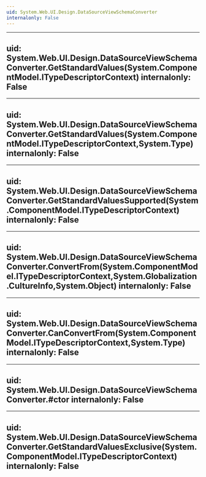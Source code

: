 ```yaml
---
uid: System.Web.UI.Design.DataSourceViewSchemaConverter
internalonly: False
---
```


---
uid: System.Web.UI.Design.DataSourceViewSchemaConverter.GetStandardValues(System.ComponentModel.ITypeDescriptorContext)
internalonly: False
---

---
uid: System.Web.UI.Design.DataSourceViewSchemaConverter.GetStandardValues(System.ComponentModel.ITypeDescriptorContext,System.Type)
internalonly: False
---

---
uid: System.Web.UI.Design.DataSourceViewSchemaConverter.GetStandardValuesSupported(System.ComponentModel.ITypeDescriptorContext)
internalonly: False
---

---
uid: System.Web.UI.Design.DataSourceViewSchemaConverter.ConvertFrom(System.ComponentModel.ITypeDescriptorContext,System.Globalization.CultureInfo,System.Object)
internalonly: False
---

---
uid: System.Web.UI.Design.DataSourceViewSchemaConverter.CanConvertFrom(System.ComponentModel.ITypeDescriptorContext,System.Type)
internalonly: False
---

---
uid: System.Web.UI.Design.DataSourceViewSchemaConverter.#ctor
internalonly: False
---

---
uid: System.Web.UI.Design.DataSourceViewSchemaConverter.GetStandardValuesExclusive(System.ComponentModel.ITypeDescriptorContext)
internalonly: False
---
